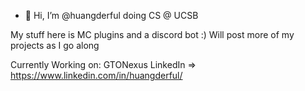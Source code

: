 - 👋 Hi, I’m @huangderful doing CS @ UCSB

My stuff here is MC plugins and a discord bot :) 
Will post more of my projects as I go along

Currently Working on: GTONexus
LinkedIn => https://www.linkedin.com/in/huangderful/
<!---
huangderful/huangderful is a ✨ special ✨ repository because its `README.md` (this file) appears on your GitHub profile.
You can click the Preview link to take a look at your changes.
--->
